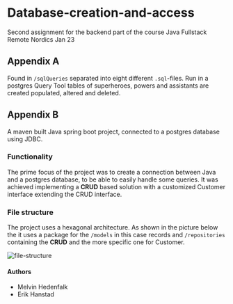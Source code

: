 # Database-creation-and-access
Second assignment for the backend part of the course Java Fullstack Remote Nordics Jan 23

## Appendix A
Found in `/sqlQueries` separated into eight different `.sql`-files. Run in a postgres Query Tool tables of superheroes, powers and assistants are created populated, altered and deleted.

## Appendix B
A maven built Java spring boot project, connected to a postgres database using JDBC.

### Functionality
The prime focus of the project was to create a connection between Java and a postgres database, to be able to easily handle some queries. It was achieved implementing a **CRUD** based solution with a customized Customer interface extending the CRUD interface.

### File structure
The project uses a hexagonal architecture. As shown in the picture below the it uses a package for the `/models` in this case records and `/repositories` containing the **CRUD** and the more specific one for Customer.

![file-structure](/Database-creation-and-access/chinook/src/main/resources/file-structure.jpg)

#### Authors
- Melvin Hedenfalk
- Erik Hanstad
